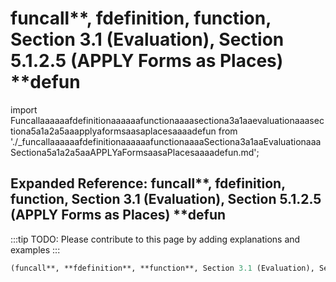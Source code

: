 # funcall**, **fdefinition**, **function**, Section 3.1 (Evaluation), Section 5.1.2.5 (APPLY Forms as Places) **defun

import Funcallaaaaaafdefinitionaaaaaafunctionaaaasectiona3a1aaevaluationaaasectiona5a1a2a5aaapplyaformsaasaplacesaaaadefun from './_funcallaaaaaafdefinitionaaaaaafunctionaaaaSectiona3a1aaEvaluationaaaSectiona5a1a2a5aaAPPLYaFormsaasaPlacesaaaadefun.md';

<Funcallaaaaaafdefinitionaaaaaafunctionaaaasectiona3a1aaevaluationaaasectiona5a1a2a5aaapplyaformsaasaplacesaaaadefun />

## Expanded Reference: funcall**, **fdefinition**, **function**, Section 3.1 (Evaluation), Section 5.1.2.5 (APPLY Forms as Places) **defun

:::tip
TODO: Please contribute to this page by adding explanations and examples
:::

```lisp
(funcall**, **fdefinition**, **function**, Section 3.1 (Evaluation), Section 5.1.2.5 (APPLY Forms as Places) **defun )
```
